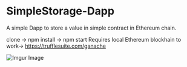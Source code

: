 # SimpleStorage-Dapp

A simple Dapp to store a value in simple contract in Ethereum chain.

clone -> npm install -> npm start
Requires local Ethereum blockhain to work-> https://trufflesuite.com/ganache 

![Imgur Image](https://imgur.com/hY7sJzo.jpg)
